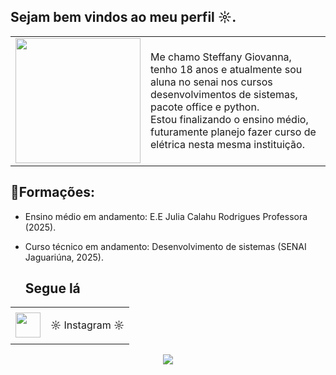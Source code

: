 ## Sejam bem vindos ao meu perfil ☼.

<table>
  <tr>
    <td>
      <img src="https://i.pinimg.com/736x/d5/e3/1e/d5e31e77e4071e06915679d658521fca.jpg" width="200" style="border-radius"
    </td>
      <td>
        <p>
          Me chamo Steffany Giovanna, tenho 18 anos e atualmente sou aluna no senai nos cursos desenvolvimentos de sistemas, pacote office e python.<br>
          Estou finalizando o ensino médio, futuramente planejo fazer curso de elétrica nesta mesma instituição.
        </p>
      </td>
  </tr>
</table>

 ## **🏅Formações:**

- Ensino médio em andamento: E.E Julia Calahu Rodrigues Professora (2025).
- Curso técnico em andamento: Desenvolvimento de sistemas (SENAI Jaguariúna, 2025).

  ## Segue lá
<table>
  <tr>
    <td>
      <a href="https://www.instagram.com/im_teffyxhw">
      <img src="https://i.pinimg.com/1200x/09/21/c0/0921c00f5e3f75e1b6f05b71d984184c.jpg" width="40" style="border-radius"
    </td>
      <td>
        <p>
         ☼ Instagram ☼
        </p>
      </td>
  </tr>
</table>


<p align="center">
  <img src="https://readme-typing-svg.herokuapp.com/?color=8B0000&size=22&center=true&vCenter=true&speed=150&lines=Bom+é+isso+nos+despedimos+,+aqui+☻" />
</p>
